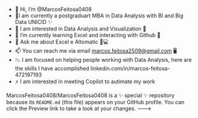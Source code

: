 - 👋 Hi, I’m @MarcosFeitosa0408
- 🔭I am currently a postgraduart MBA in Data Analysis with BI and Big Data UNICID ✨
- 👀 I am interested in Data Analysis and Visualization 👀
- 🌱 I’m currently learning Excel and interacting with Github 🐧
- 💞️ Ask me about Excel e Altomatic 🔧💻
- 📫 You can reach me via email marcos.feitosa2509@gmail.com 🖥️
- 📉 I am focused on helping people working with Data Analysis, here are the skills I have accomplished linkedin.com/in/marcos-feitosa-472197193   
- ⚡ I am interested in meeting Copilot to autimate my work


MarcosFeitosa0408/MarcosFeitosa0408 is a ✨ special ✨ repository because its `README.md` (this file) appears on your GitHub profile.
You can click the Preview link to take a look at your changes.
--->
